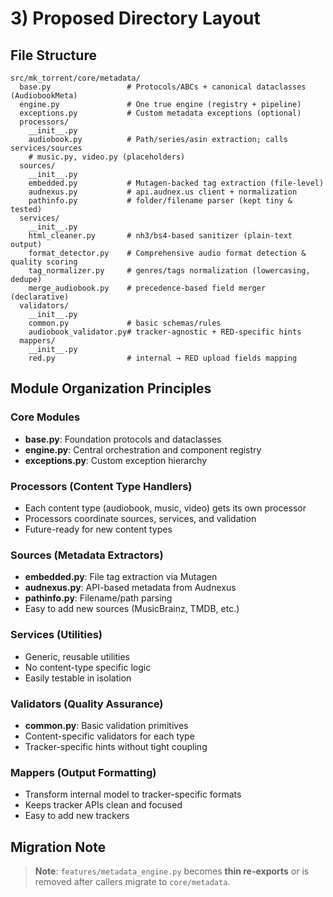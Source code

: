 # 3) Proposed Directory Layout

## File Structure

```
src/mk_torrent/core/metadata/
  base.py                 # Protocols/ABCs + canonical dataclasses (AudiobookMeta)
  engine.py               # One true engine (registry + pipeline)
  exceptions.py           # Custom metadata exceptions (optional)
  processors/
    __init__.py
    audiobook.py          # Path/series/asin extraction; calls services/sources
    # music.py, video.py (placeholders)
  sources/
    __init__.py
    embedded.py           # Mutagen-backed tag extraction (file-level)
    audnexus.py           # api.audnex.us client + normalization
    pathinfo.py           # folder/filename parser (kept tiny & tested)
  services/
    __init__.py
    html_cleaner.py       # nh3/bs4-based sanitizer (plain-text output)
    format_detector.py    # Comprehensive audio format detection & quality scoring
    tag_normalizer.py     # genres/tags normalization (lowercasing, dedupe)
    merge_audiobook.py    # precedence-based field merger (declarative)
  validators/
    __init__.py
    common.py             # basic schemas/rules
    audiobook_validator.py# tracker-agnostic + RED-specific hints
  mappers/
    __init__.py
    red.py                # internal → RED upload fields mapping
```

## Module Organization Principles

### Core Modules
- **base.py**: Foundation protocols and dataclasses
- **engine.py**: Central orchestration and component registry
- **exceptions.py**: Custom exception hierarchy

### Processors (Content Type Handlers)
- Each content type (audiobook, music, video) gets its own processor
- Processors coordinate sources, services, and validation
- Future-ready for new content types

### Sources (Metadata Extractors)
- **embedded.py**: File tag extraction via Mutagen
- **audnexus.py**: API-based metadata from Audnexus
- **pathinfo.py**: Filename/path parsing
- Easy to add new sources (MusicBrainz, TMDB, etc.)

### Services (Utilities)
- Generic, reusable utilities
- No content-type specific logic
- Easily testable in isolation

### Validators (Quality Assurance)
- **common.py**: Basic validation primitives
- Content-specific validators for each type
- Tracker-specific hints without tight coupling

### Mappers (Output Formatting)
- Transform internal model to tracker-specific formats
- Keeps tracker APIs clean and focused
- Easy to add new trackers

## Migration Note

> **Note**: `features/metadata_engine.py` becomes **thin re-exports** or is removed after callers migrate to `core/metadata`.
